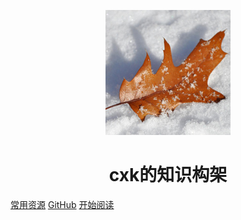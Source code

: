<p align="center">
<img src="back_img/tem.jpg" width="200" height="200"/>
</p>
<h1 align="center">cxk的知识构架</h1>

[常用资源](https://shimo.im/docs/MuiACIg1HlYfVxrj/)
[GitHub](https://github.com/xkunchen)
[开始阅读](#cxk的知识构架)




